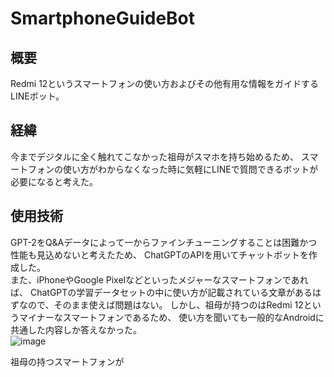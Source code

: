 # SmartphoneGuideBot

## 概要
Redmi 12というスマートフォンの使い方およびその他有用な情報をガイドするLINEボット。

## 経緯
今までデジタルに全く触れてこなかった祖母がスマホを持ち始めるため、
スマートフォンの使い方がわからなくなった時に気軽にLINEで質問できるボットが必要になると考えた。

## 使用技術
GPT-2をQ&Aデータによって一からファインチューニングすることは困難かつ性能も見込めないと考えたため、
ChatGPTのAPIを用いてチャットボットを作成した。  
また、iPhoneやGoogle Pixelなどといったメジャーなスマートフォンであれば、
ChatGPTの学習データセットの中に使い方が記載されている文章があるはずなので、そのまま使えば問題はない。
しかし、祖母が持つのはRedmi 12というマイナーなスマートフォンであるため、
使い方を聞いても一般的なAndroidに共通した内容しか答えなかった。  
![image](https://github.com/StupidYoshiaki/SmartphoneGuideBot/issues/2#issue-2144017012)




祖母の持つスマートフォンが